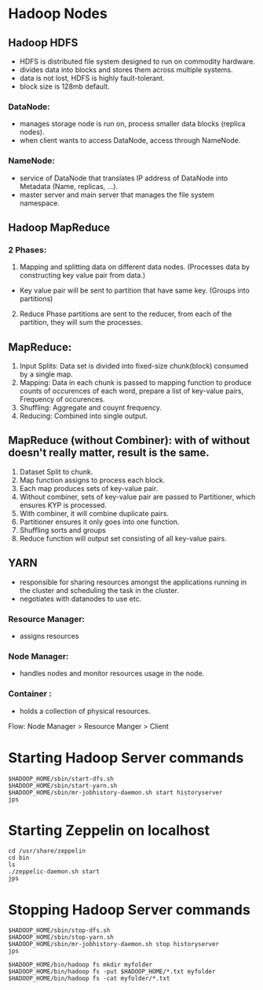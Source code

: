 # Hadoop Nodes
## Hadoop HDFS
- HDFS is distributed file system designed to run on commodity hardware.
- divides data into blocks and stores them across multiple systems.
- data is not lost, HDFS is highly fault-tolerant.
- block size is 128mb default.

### DataNode:
- manages storage node is run on, process smaller data blocks (replica nodes).
- when client wants to access DataNode, access through NameNode.

### NameNode:
- service of DataNode that translates IP address of DataNode into Metadata (Name, replicas, ...).
- master server and main server that manages the file system namespace.

## Hadoop MapReduce
### 2 Phases:
1. Mapping and splitting data on different data nodes. (Processes data by constructing key value pair from data.)
-  Key value pair will be sent to partition that have same key. (Groups into partitions)
2. Reduce Phase partitions are sent to the reducer, from each of the partition, they will sum the processes.

## MapReduce:
1. Input Splits: Data set is divided into fixed-size chunk(block) consumed by a single map.
2. Mapping: Data in each chunk is passed to mapping function to produce counts of occurences of each word, prepare a list of key-value pairs,</br>
Frequency of occurences.
3. Shuffling: Aggregate and couynt frequency.
4. Reducing: Combined into single output.

## MapReduce (without Combiner): with of without doesn't really matter, result is the same.
1. Dataset Split to chunk.
2. Map function assigns to process each block.
3. Each map produces sets of key-value pair.
4. Without combiner, sets of key-value pair are passed to Partitioner, which ensures KYP is processed.
5. With combiner, it will combine duplicate pairs.
6. Partitioner ensures it only goes into one function.
7. Shuffling sorts and groups
8. Reduce function will output set consisting of all key-value pairs.

## YARN 
- responsible for sharing resources amongst the applications running in the cluster and scheduling the task in the cluster.
- negotiates with datanodes to use etc.

### Resource Manager:
- assigns resources
### Node Manager:
- handles nodes and monitor resources usage in the node.
### Container : 
- holds a collection of physical resources.

Flow: Node Manager > Resource Manger > Client

# Starting Hadoop Server commands
```
$HADOOP_HOME/sbin/start-dfs.sh
$HADOOP_HOME/sbin/start-yarn.sh
$HADOOP_HOME/sbin/mr-jobhistory-daemon.sh start historyserver
jps
```
# Starting Zeppelin on localhost
```
cd /usr/share/zeppelin
cd bin
ls
./zeppelic-daemon.sh start
jps
```
# Stopping Hadoop Server commands
```
$HADOOP_HOME/sbin/stop-dfs.sh
$HADOOP_HOME/sbin/stop-yarn.sh
$HADOOP_HOME/sbin/mr-jobhistory-daemon.sh stop historyserver
jps
```

```
$HADOOP_HOME/bin/hadoop fs mkdir myfolder
$HADOOP_HOME/bin/hadoop fs -put $HADOOP_HOME/*.txt myfolder
$HADOOP_HOME/bin/hadoop fs -cat myfolder/*.txt
```
